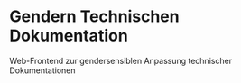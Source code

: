 # Gendern Technischen Dokumentation
 Web-Frontend zur gendersensiblen Anpassung technischer Dokumentationen
